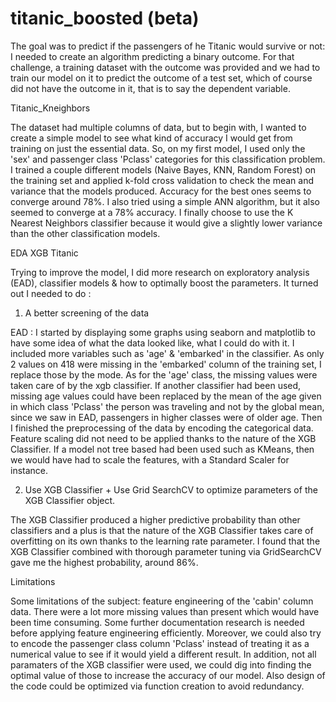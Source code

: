 # titanic_boosted (beta)


The goal was to predict if the passengers of he Titanic would survive or not: I needed to create an algorithm predicting a binary outcome.
For that challenge, a training dataset with the outcome was provided and we had to train our model on it to predict the outcome of a test set, which of course did not have the outcome in it, that is to say the dependent variable.

Titanic_Kneighbors

The dataset had multiple columns of data, but to begin with, I wanted to create a simple model to see what kind of accuracy I would get from training on just the essential data.
So, on my first model, I used only the 'sex' and passenger class 'Pclass' categories for this classification problem. I trained a couple different models (Naive Bayes, KNN, Random Forest) on the training set and applied k-fold cross validation to check the mean and variance that the models produced. Accuracy for the best ones seems to converge around 78%. I also tried using a simple ANN algorithm, but it also seemed to converge at a 78% accuracy. I finally choose to use the K Nearest Neighbors classifier because it would give a slightly lower variance than the other classification models. 



EDA XGB Titanic

Trying to improve the model, I did more research on exploratory analysis (EAD), classifier models & how to optimally boost the parameters.
It turned out I needed to do :

1. A better screening of the data

EAD : I started by displaying some graphs using seaborn and matplotlib to have some idea of what the data looked like, what I could do with it. I included more variables such as 'age' & 'embarked' in the classifier. As only 2 values on 418 were missing in the 'embarked' column of the training set, I replace those by the mode. As for the 'age' class, the missing values were taken care of by the xgb classifier. If another classifier had been used, missing age values could have been replaced by the mean of the age given in which class 'Pclass' the person was traveling and not by the global mean, since we saw in EAD, passengers in higher classes were of older age. Then I finished the preprocessing of the data by encoding the categorical data. Feature scaling did not need to be applied thanks to the nature of the XGB Classifier. If a model not tree based had been used such as KMeans, then we would have had to scale the features, with a Standard Scaler for instance.

2. Use XGB Classifier + Use Grid SearchCV to optimize parameters of the XGB Classifier object.

The XGB Classifier produced a higher predictive probability than other classifiers and a plus is that the nature of the XGB Classifier takes care of overfitting on its own thanks to the learning rate parameter. I found that the XGB Classifier combined with thorough parameter tuning via GridSearchCV gave me the highest probability, around 86%. 

Limitations

Some limitations of the subject: feature engineering of the 'cabin' column data. There were a lot more missing values than present which would have been time consuming. Some further documentation research is needed before applying feature engineering efficiently. Moreover, we could also try to encode the passenger class column 'Pclass' instead of treating it as a numerical value to see if it would yield a different result. In addition, not all paramaters of the XGB classifier were used, we could dig into finding the optimal value of those to increase the accuracy of our model. Also design of the code could be optimized via function creation to avoid redundancy.
